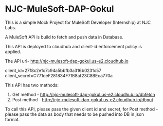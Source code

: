 # NJC-MuleSoft-DAP-Gokul

This is a simple Mock Project for MuleSoft Developer (Internship) at NJC Labs.

A MuleSoft API is build to fetch and push data in Database.

This API is deployed to cloudhub and client-id enforcement policy is applied.

The API url- http://njc-mulesoft-dap-gokul.us-e2.cloudhub.io

client_id=27f8c2e1c7c94a5bbfb3a316b0231c57
client_secret=C771ceF281834F71B8af23C8BEca770a

This API has two methods:
1. Get method - http://njc-mulesoft-dap-gokul.us-e2.cloudhub.io/dbfetch
2. Post method - http://njc-mulesoft-dap-gokul.us-e2.cloudhub.io/dbput

To call this API, please pass the given client id and secret, for Post method - please pass the data as body that 
needs to be pushed into DB in json format.